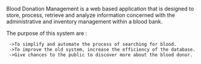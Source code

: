 Blood Donation Management  is a web based application that is designed to store, process, retrieve and analyze information concerned with the administrative and inventory management within a blood bank.

The purpose of this system are : 

     ->To simplify and automate the process of searching for blood.
     ->To improve the old system, increase the efficiency of the database.
     ->Give chances to the public to discover more about the blood donor.

